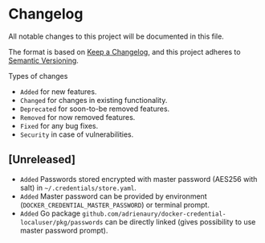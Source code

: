 # Changelog

All notable changes to this project will be documented in this file.

The format is based on [Keep a Changelog](https://keepachangelog.com/en/1.1.0/),
and this project adheres to [Semantic Versioning](https://semver.org/spec/v2.0.0.html).

Types of changes

- `Added` for new features.
- `Changed` for changes in existing functionality.
- `Deprecated` for soon-to-be removed features.
- `Removed` for now removed features.
- `Fixed` for any bug fixes.
- `Security` in case of vulnerabilities.

## [Unreleased]

- `Added` Passwords stored encrypted with master password (AES256 with salt) in `~/.credentials/store.yaml`.
- `Added` Master password can be provided by environment (`DOCKER_CREDENTIAL_MASTER_PASSWORD`) or terminal prompt.
- `Added` Go package `github.com/adrienaury/docker-credential-localuser/pkg/passwords` can be directly linked (gives possibility to use master password prompt).
